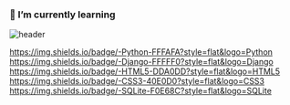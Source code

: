 ### 🌱 I’m currently learning

<!--
**YunyLee/YunyLee** is a ✨ _special_ ✨ repository because its `README.md` (this file) appears on your GitHub profile.

Here are some ideas to get you started:

- 🔭 I’m currently working on ...
- 🌱 I’m currently learning ...
- 👯 I’m looking to collaborate on ...
- 🤔 I’m looking for help with ...
- 💬 Ask me about ...
- 📫 How to reach me: ...
- 😄 Pronouns: ...
- ⚡ Fun fact: ...
-->

![header](https://capsule-render.vercel.app/api?type=waving&color=gradient&height=300&section=header&text=YunYonng%20Lee&fontSize=90&animation=twinkling)

https://img.shields.io/badge/-Python-FFFAFA?style=flat&logo=Python
https://img.shields.io/badge/-Django-FFFFF0?style=flat&logo=Django
https://img.shields.io/badge/-HTML5-DDA0DD?style=flat&logo=HTML5
https://img.shields.io/badge/-CSS3-40E0D0?style=flat&logo=CSS3
https://img.shields.io/badge/-SQLite-F0E68C?style=flat&logo=SQLite
